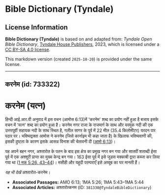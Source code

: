 # Bible Dictionary (Tyndale)

## License Information

**Bible Dictionary (Tyndale)** is based on and adapted from: _Tyndale Open Bible Dictionary_, [Tyndale House Publishers](https://tyndaleopenresources.com/), 2023, which is licensed under a [CC BY-SA 4.0 license](https://creativecommons.org/licenses/by-sa/4.0/legalcode.en).

This markdown version (created `2025-10-20`) is provided under the same license.



--------------------------------

## करनेम (id: 733322)

करनेम (यत्न)
============

हिन्दी आई.आर.वी अनुवाद में इस वचन (आमोस 6:13\)में 'करनेम' शब्द का प्रयोग नहीं हुआ है बजाय इसके वचन में 'यत्न' शब्द का प्रयोग हुआ है। करनेम नगर राजा के राजमार्ग के साथ और यरमुक नदी की एक उत्तरपूर्वी सहायक नदी के साथ स्थित है, गलील सागर के पूर्व में 22 मील (35\.4 किलोमीटर) यरदन पार पठार पर। भविष्यद्वक्ता आमोस ने करनेम (जिसे कार्नाइम भी कहा जाता है) के खिलाफ भविष्यवाणी की, इसकी दुष्टता के कारण इसके आसन्न विनाश की चेतावनी दी ([आमो 6:13](https://ref.ly/Amos6:13))।

यह अपने बहन नगर, अश्तारोत के पतन के बाद इस क्षेत्र का प्रमुख नगर बन गया और सातवीं शताब्दी ईसा पूर्व में एक अश्शूरी प्रान्त का मुख्य केन्द्र बन गया। 163 ईसा पूर्व में इसे जूडस मक्काबी द्वारा कब्जा कर लिया गया था ([1 मक 5:26, 43–44](https://ref.ly/1Macc5:26,1Macc5:43-1Macc5:44))। मसीही और यहूदी परम्पराएँ इसे अय्यूब का घर मानती हैं।

*यह भी देखें* अश्तारोत\-करनेम।

* **Associated Passages:** AMO 6:13; 1MA 5:26; 1MA 5:43–1MA 5:44
* **Associated Articles:** अश्तारोत्कनम (ID: `381330@TyndaleBibleDictionary`)

